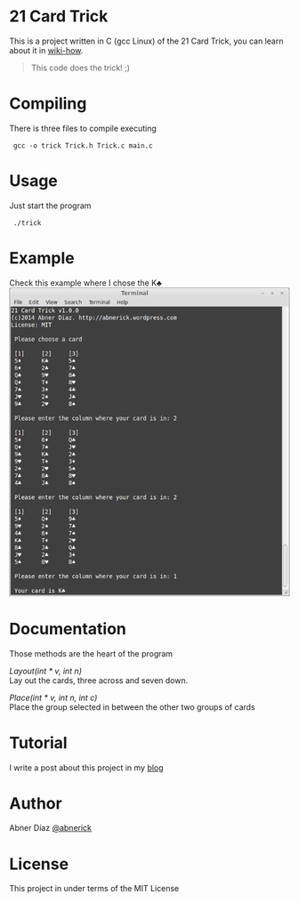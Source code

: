 21 Card Trick
========================
This is a project written in C (gcc Linux) of the 21 Card Trick, you can learn about it in [wiki-how](http://www.wikihow.com/Do-a-21-Card-Card-Trick).

> This code does the trick! ;)

Compiling
=========
There is three files to compile executing  

     gcc -o trick Trick.h Trick.c main.c

Usage
=========
Just start the program   

     ./trick

Example
=========
Check this example where I chose the K♣
<img src="/21cardtrick.png">

Documentation
==============
Those methods are the heart of the program

*Layout(int * v, int n)*  
Lay out the cards, three across and seven down.

*Place(int * v, int n, int c)*  
Place the group selected in between the other two groups of cards
 
Tutorial 
==============
I write a post about this project in my [blog](http://abnerick.wordpress.com/2014/03/01/21-card-trick-project-on-github/)

Author
=========
Abner Díaz  [@abnerick](https://twitter.com/abnerick "abnerick")

License
=========
This project in under terms of the MIT License
